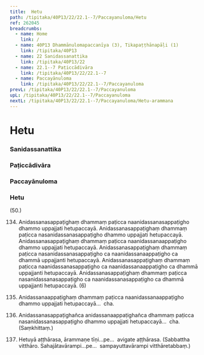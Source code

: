 ```yaml
---
title:  Hetu
path: /tipitaka/40P13/22/22.1--7/Paccayanuloma/Hetu
ref: 262045
breadcrumbs:
  - name: Home
    link: /
  - name: 40P13 Dhammānulomapaccanīya (3), Tikapaṭṭhānapāḷi (1)
    link: /tipitaka/40P13
  - name: 22 Sanidassanattika
    link: /tipitaka/40P13/22
  - name: 22.1--7 Paṭiccādivāra
    link: /tipitaka/40P13/22/22.1--7
  - name: Paccayānuloma
    link: /tipitaka/40P13/22/22.1--7/Paccayanuloma
prevL: /tipitaka/40P13/22/22.1--7/Paccayanuloma
upL: /tipitaka/40P13/22/22.1--7/Paccayanuloma
nextL: /tipitaka/40P13/22/22.1--7/Paccayanuloma/Hetu-arammana
---
```


# Hetu

### Sanidassanattika

### Paṭiccādivāra

### Paccayānuloma

### Hetu

(50.)

134. Anidassanasappaṭighaṃ dhammaṃ paṭicca naanidassanasappaṭigho dhammo uppajjati hetupaccayā. Anidassanasappaṭighaṃ dhammaṃ paṭicca nasanidassanasappaṭigho dhammo uppajjati hetupaccayā. Anidassanasappaṭighaṃ dhammaṃ paṭicca naanidassanaappaṭigho dhammo uppajjati hetupaccayā. Anidassanasappaṭighaṃ dhammaṃ paṭicca nasanidassanasappaṭigho ca naanidassanaappaṭigho ca dhammā uppajjanti hetupaccayā. Anidassanasappaṭighaṃ dhammaṃ paṭicca naanidassanasappaṭigho ca naanidassanaappaṭigho ca dhammā uppajjanti hetupaccayā. Anidassanasappaṭighaṃ dhammaṃ paṭicca nasanidassanasappaṭigho ca naanidassanasappaṭigho ca dhammā uppajjanti hetupaccayā. (6)

135. Anidassanaappaṭighaṃ dhammaṃ paṭicca naanidassanaappaṭigho dhammo uppajjati hetupaccayā…  cha.

136. Anidassanasappaṭighañca anidassanaappaṭighañca dhammaṃ paṭicca nasanidassanasappaṭigho dhammo uppajjati hetupaccayā…  cha. (Saṃkhittaṃ.)

137. Hetuyā aṭṭhārasa, ārammaṇe tīṇi…pe…  avigate aṭṭhārasa. (Sabbattha vitthāro. Sahajātavārampi…pe…  sampayuttavārampi vitthāretabbaṃ.)


